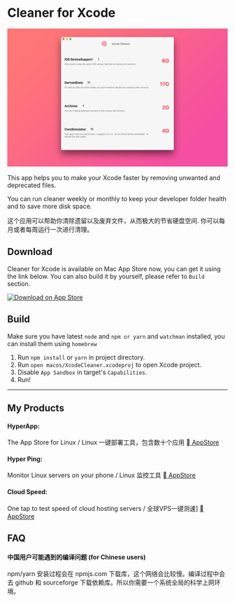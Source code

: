 # Cleaner for Xcode


![Screen Shot](./screenshot.png "Screenshot")


This app helps you to make your Xcode faster by removing unwanted and deprecated files.

You can run cleaner weekly or monthly to keep your developer folder health and to save more disk space.


这个应用可以帮助你清除遗留以及废弃文件，从而极大的节省硬盘空间. 你可以每月或者每周运行一次进行清理。



## Download

Cleaner for Xcode is available on Mac App Store now, you can get it using the link below. You can also build it by yourself, please refer to `Build` section.

[![Download on App Store](https://www.apple.com/itunes/link/images/link-badge-appstore.png "View on App Store")
](https://itunes.apple.com/app/cleaner-for-xcode/id1296084683)



## Build

Make sure you have latest `node` and `npm or yarn`  and `watchman` installed, you can install them using `homebrew`

1. Run `npm install` or `yarn` in project directory.
2. Run `open macos/XcodeCleaner.xcodeproj` to open Xcode project.
3. Disable `App Sandbox` in target's `Capabilities`.
4. Run!


----


## My Products


#### HyperApp:

The App Store for Linux / Linux 一键部署工具，包含数十个应用 [ AppStore](https://itunes.apple.com/app/apple-store/id1179750280?pt=118260435&ct=xc&mt=8)


#### Hyper Ping:

Monitor Linux servers on your phone / Linux 监控工具 [ AppStore](https://itunes.apple.com/app/apple-store/id1276204653?pt=118260435&ct=xc)


#### Cloud Speed:

One tap to test speed of cloud hosting servers / 全球VPS一键测速]  [ AppStore](https://itunes.apple.com/app/apple-store/id1299527944?pt=118260435&ct=xc&mt=8)



## FAQ

#### 中国用户可能遇到的编译问题 (for Chinese users)

npm/yarn 安装过程会在 npmjs.com 下载库，这个网络会比较慢。编译过程中会去 github 和 sourceforge 下载依赖库。所以你需要一个系统全局的科学上网环境。
